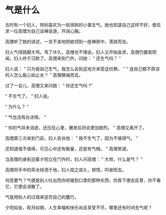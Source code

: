 # 气是什么

古时有一个妇人，特别喜欢为一些琐碎的小事生气。她也知道自己这样不好，便去求一位高僧为自己谈禅说道，开阔心胸。  

 高僧听了她的讲述，一言不发地把她领到一座禅房中，落锁而去。  

 妇人气得跳脚大骂。骂了许久，高僧也不理会。妇人又开始哀求，高僧仍置若罔闻。妇人终于沉默了。高僧来到门外，问她： “ 还生气吗？ ” 

 妇人说： “ 只为我自己生气，我怎么会到这地方来受这份罪。 ” 
“ 连自己都不原谅的人怎么能心如止水？ ” 高僧拂袖而去。  

 过了一会儿，高僧又来问她： “ 你还生气吗 ?” 


“ 不生气了。 ” 妇人说。  


“ 为什么？ ” 


“ 气也没有办法呀。 ” 


“ 你的气并未消逝，还压在心里，爆发后将会更加剧烈。 ” 高僧又离开了。  

 高僧第三次来到门前，妇人告诉他： “ 我不生气了，因为不值得气。 ” 

 还知道值不值得，可见心中还有衡量，还是有气根。 ” 高僧笑道。  

 当高僧的身影迎着夕阳立在门外时，妇人问高僧： ” 大师，什么是气？ ” 

 高僧将手中的茶水倾洒于地。妇人视之良久，顿悟。叩谢而去。  

 何苦要气？气便是别人吐出而你却接到口里的那种东西，你吞下便会反胃，你不看它，它便会消散了。  

 气是用别人的过错来惩罚自己的蠢行。  

 夕阳如金，皎月如银，人生幸福和快乐尚且享受不尽，哪里还有时间去气呢？
  